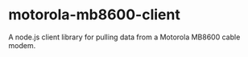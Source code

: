 # motorola-mb8600-client

A node.js client library for pulling data from a Motorola MB8600 cable modem.
